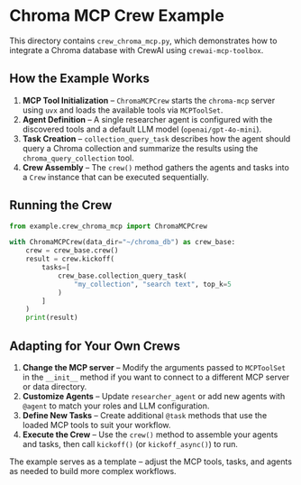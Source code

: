 # Chroma MCP Crew Example

This directory contains `crew_chroma_mcp.py`, which demonstrates how to integrate a Chroma database with CrewAI using `crewai-mcp-toolbox`.

## How the Example Works

1. **MCP Tool Initialization** – `ChromaMCPCrew` starts the `chroma-mcp` server using `uvx` and loads the available tools via `MCPToolSet`.
2. **Agent Definition** – A single researcher agent is configured with the discovered tools and a default LLM model (`openai/gpt-4o-mini`).
3. **Task Creation** – `collection_query_task` describes how the agent should query a Chroma collection and summarize the results using the `chroma_query_collection` tool.
4. **Crew Assembly** – The `crew()` method gathers the agents and tasks into a `Crew` instance that can be executed sequentially.

## Running the Crew

```python
from example.crew_chroma_mcp import ChromaMCPCrew

with ChromaMCPCrew(data_dir="~/chroma_db") as crew_base:
    crew = crew_base.crew()
    result = crew.kickoff(
        tasks=[
            crew_base.collection_query_task(
                "my_collection", "search text", top_k=5
            )
        ]
    )
    print(result)
```

## Adapting for Your Own Crews

1. **Change the MCP server** – Modify the arguments passed to `MCPToolSet` in the `__init__` method if you want to connect to a different MCP server or data directory.
2. **Customize Agents** – Update `researcher_agent` or add new agents with `@agent` to match your roles and LLM configuration.
3. **Define New Tasks** – Create additional `@task` methods that use the loaded MCP tools to suit your workflow.
4. **Execute the Crew** – Use the `crew()` method to assemble your agents and tasks, then call `kickoff()` (or `kickoff_async()`) to run.

The example serves as a template – adjust the MCP tools, tasks, and agents as needed to build more complex workflows.